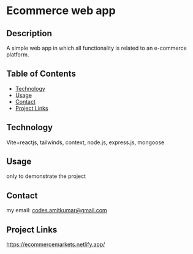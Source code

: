 # Ecommerce web app

## Description 
A simple web app in which all functionality is related to an e-commerce platform.

## Table of Contents

- [Technology](#technology)
- [Usage](#usage)
- [Contact](#contact)
- [Project Links](#related-links)
  
## Technology
Vite+reactjs, tailwinds, context, node.js, express.js, mongoose

## Usage
only to demonstrate the project 

## Contact
my email: codes.amitkumar@gmail.com

## Project Links
https://ecommercemarkets.netlify.app/

